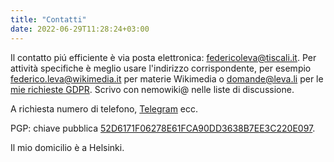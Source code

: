 ```yaml
---
title: "Contatti"
date: 2022-06-29T11:28:24+03:00
---
```

Il contatto piú efficiente è via posta elettronica: federicoleva@tiscali.it. Per attività specifiche è meglio usare l'indirizzo corrispondente, per esempio federico.leva@wikimedia.it per materie Wikimedia o domande@leva.li per le [mie richieste GDPR](https://domande.leva.li/). Scrivo con nemowiki@ nelle liste di discussione.

A richiesta numero di telefono, [Telegram](https://www.telegram.org/) ecc.

PGP: chiave pubblica [52D6171F06278E61FCA90DD3638B7EE3C220E097](/images/52D6171F06278E61FCA90DD3638B7EE3C220E097.asc).

Il mio domicilio è a Helsinki.
